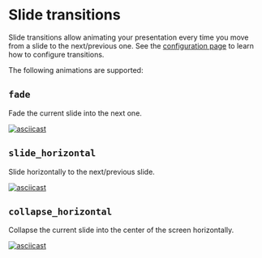 # Slide transitions

Slide transitions allow animating your presentation every time you move from a slide to the next/previous one. See the 
[configuration page](../configuration/settings.md) to learn how to configure transitions.

The following animations are supported:

## `fade`

Fade the current slide into the next one.

[![asciicast](https://asciinema.org/a/RvxLw0FHOopjdF4ixWbCkWuSw.svg)](https://asciinema.org/a/RvxLw0FHOopjdF4ixWbCkWuSw)

## `slide_horizontal`

Slide horizontally to the next/previous slide.

[![asciicast](https://asciinema.org/a/T43ttxPWZ8TsM2auTqNZSWrmZ.svg)](https://asciinema.org/a/T43ttxPWZ8TsM2auTqNZSWrmZ)

## `collapse_horizontal`

Collapse the current slide into the center of the screen horizontally.

[![asciicast](https://asciinema.org/a/VB8i3kGMvbkbiYYPpaZJUl2dW.svg)](https://asciinema.org/a/VB8i3kGMvbkbiYYPpaZJUl2dW)

